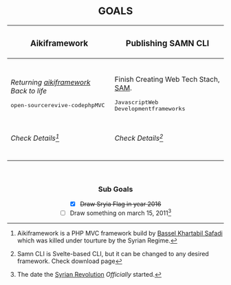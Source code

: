 <!-- <div align="center"> 
  <h3><i> Want to help me become a GitHub Star? <a href="https://stars.github.com/nominate/">Nominate Me</a> </i></h3>
</div> 
<div align="center"> 
   <h6> <sub>#FreeBassel</sub> </h6>
</div>

> [!Important] 
> Want any help? [Contact Me](https://instagram.com/aymxneid)! 

-->


<div align="center"> 



<h1> <sub>GOALS</sub> </h1>


|<h3>Aikiframework</h3>|<h3>Publishing SAMN CLI</h3>|
|-|-|
|<br><p><i>Returning [aikiframework](https://github.com/aikiframework/aikiframework) Back to life</i></p><kbd>open-source</kbd><kbd>revive-code</kbd><kbd>php</kbd><kbd>MVC</kbd><br><br>|<br><p>Finish Creating Web Tech Stach, [SAM](https://github.com/samn-cli/).</p><kbd>Javascript</kbd><kbd>Web Development</kbd><kbd>frameworks</kbd><br><br>|
|<h6>Check Details[^1]</h6>|<h6>Check Details[^2]</h6>|

<br>

<h3> Sub Goals </h3>

- [x] ~~Draw Sryia Flag in year 2016~~
- [ ] Draw something on march 15, 2011[^3]

</div>



[^1]: Aikiframework is a PHP MVC framework build by <a href="https://en.wikipedia.org/wiki/Bassel_Khartabil">Bassel Khartabil Safadi</a> which was killed under tourture by the Syrian Regime.
[^2]: Samn CLI is Svelte-based CLI, but it can be changed to any desired framework. Check download page
[^3]: The date the [Syrian Revolution](https://github.com/blog/syria/en.MD) *Officially* started.
